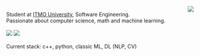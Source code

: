 
<!--
![Git](https://img.shields.io/badge/git-%23F05033.svg?style=for-the-badge&logo=git&logoColor=white)
![Docker](https://img.shields.io/badge/docker-%230db7ed.svg?style=for-the-badge&logo=docker&logoColor=white)
-->

<!--
**nuntsevich/nuntsevich** is a ✨ _special_ ✨ repository because its `README.md` (this file) appears on your GitHub profile.

Here are some ideas to get you started:

- 🔭 I’m currently working on ...
- 🌱 I’m currently learning ...
- 👯 I’m looking to collaborate on ...
- 🤔 I’m looking for help with ...
- 💬 Ask me about ...
- 📫 How to reach me: ...
- 😄 Pronouns: ...
- ⚡ Fun fact: ...
-->


<img align="right" src="https://media1.giphy.com/media/v1.Y2lkPTc5MGI3NjExbTgwZnhhOGU1eDJmemFtZXp1Nml1M3BzZjFzNDduaWhqZGF3cm5sNyZlcD12MV9pbnRlcm5hbF9naWZfYnlfaWQmY3Q9Zw/NDXLnQ17tN6kvgVdsC/giphy.gif" /> 



Student at <a href="https://itmo.ru">ITMO University</a>, Software Engineering. <br/>
Passionate about computer science, math and machine learning. <br/>
<br/>
![](https://img.shields.io/badge/Codeforces-445f9d?style=for-the-badge&logo=Codeforces&logoColor=white)
![](https://img.shields.io/badge/Kaggle-20BEFF?style=for-the-badge&logo=Kaggle&logoColor=white)
<br/><br/>
Current stack: c++, python, classic ML, DL (NLP, CV) 
